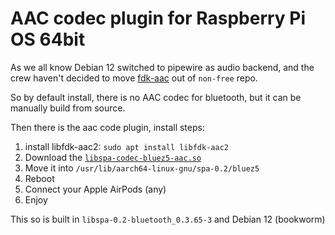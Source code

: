# AAC codec plugin for Raspberry Pi OS 64bit

As we all know Debian 12 switched to pipewire as audio backend, and the crew haven't decided to move [fdk-aac](https://packages.debian.org/source/stable/fdk-aac) out of `non-free` repo.

So by default install, there is no AAC codec for bluetooth, but it can be manually build from source.

Then there is the aac code plugin, install steps:

1. install libfdk-aac2: `sudo apt install libfdk-aac2`
2. Download the [`libspa-codec-bluez5-aac.so`](./raw/main/libspa-codec-bluez5-aac.so)
3. Move it into `/usr/lib/aarch64-linux-gnu/spa-0.2/bluez5`
4. Reboot
5. Connect your Apple AirPods (any)
6. Enjoy

This so is built in `libspa-0.2-bluetooth_0.3.65-3` and Debian 12 (bookworm)
